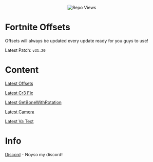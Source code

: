 <p align="center"> <img src="https://komarev.com/ghpvc/?username=LaLunaKernel&label=Repo%20views&color=0e75b6&style=flat" alt="Repo Views" /> </p>

# Fortnite Offsets

Offsets will always be updated every update ready for you guys to use!

Latest Patch: ``v31.20``

# Content

[Latest Offsets](https://github.com/LaLunaKernel/FortniteOffsets/blob/main/offsets.hpp)

[Latest Cr3 Fix](https://github.com/LaLunaKernel/FortniteOffsets/blob/main/cr3.cp)

[Latest GetBoneWithRotation](https://github.com/LaLunaKernel/FortniteOffsets/blob/main/GetBoneWithRotation.h)

[Latest Camera](https://github.com/LaLunaKernel/FortniteOffsets/blob/main/camera.h)

[Latest Va Text](https://github.com/LaLunaKernel/FortniteOffsets/blob/main/va_text.h)

# Info

[Discord](https://discord.gg/KveH4XxYXG) - Noyso my discord!
